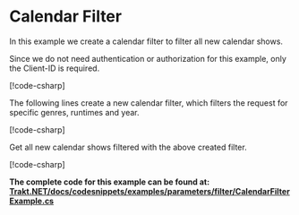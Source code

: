 # Calendar Filter

In this example we create a calendar filter to filter all new calendar shows.

Since we do not need authentication or authorization for this example, only the Client-ID is required.

[!code-csharp[](../../../codesnippets/examples/parameters/filter/CalendarFilterExample.cs#L13-L16)]

The following lines create a new calendar filter, which filters the request for specific genres, runtimes and year.

[!code-csharp[](../../../codesnippets/examples/parameters/filter/CalendarFilterExample.cs#L18-L30)]

Get all new calendar shows filtered with the above created filter.

[!code-csharp[](../../../codesnippets/examples/parameters/filter/CalendarFilterExample.cs#L34-L44)]

__The complete code for this example can be found at: [Trakt.NET/docs/codesnippets/examples/parameters/filter/CalendarFilterExample.cs](https://github.com/henrikfroehling/Trakt.NET/tree/release-1.4.0/docs/codesnippets/examples/parameters/filter/CalendarFilterExample.cs)__
